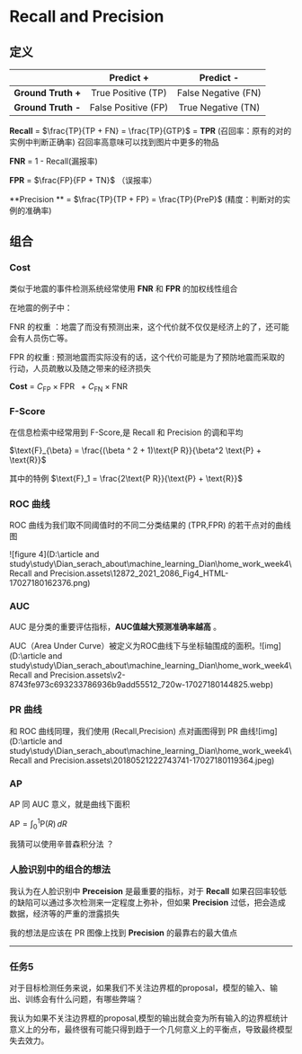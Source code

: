 

# Recall and Precision 

## 定义

|                    |    **Predict +**    |    **Predict -**    |
| :----------------: | :-----------------: | :-----------------: |
| **Ground Truth +** | True Positive (TP)  | False Negative (FN) |
| **Ground Truth -** | False Positive (FP) | True Negative (TN)  |

**Recall** = $\frac{TP}{TP + FN} = \frac{TP}{GTP}$ = **TPR** (召回率：原有的对的实例中判断正确率) 召回率高意味可以找到图片中更多的物品

**FNR** = 1 - Recall(漏报率)

**FPR** = $\frac{FP}{FP + TN}$ （误报率）

**Precision ** = $\frac{TP}{TP + FP} = \frac{TP}{PreP}$ (精度：判断对的实例的准确率)

## 组合

### Cost

类似于地震的事件检测系统经常使用 **FNR** 和 **FPR** 的加权线性组合

在地震的例子中：

FNR 的权重 ：地震了而没有预测出来，这个代价就不仅仅是经济上的了，还可能会有人员伤亡等。

FPR 的权重 : 预测地震而实际没有的话，这个代价可能是为了预防地震而采取的行动，人员疏散以及随之带来的经济损失

**Cost** = $C_{\text{FP}} \times \text{FPR}\ \ + C_{\text{FN}} \times \text{FNR}$

### F-Score

在信息检索中经常用到 F-Score,是 Recall 和 Precision 的调和平均

$\text{F}_{\beta} = \frac{(\beta ^ 2 + 1)\text{P R}}{\beta^2 \text{P} + \text{R}}$

其中的特例 $\text{F}_1 = \frac{2\text{P R}}{\text{P} + \text{R}}$

### ROC 曲线

ROC 曲线为我们取不同阈值时的不同二分类结果的 (TPR,FPR) 的若干点对的曲线图

![figure 4](D:\article and  study\study\Dian_serach_about\machine_learning_Dian\home_work_week4\Recall and Precision.assets\12872_2021_2086_Fig4_HTML-17027180162376.png)

### AUC 

AUC 是分类的重要评估指标，**AUC值越大预测准确率越高** 。

AUC（Area Under Curve）被定义为ROC曲线下与坐标轴围成的面积。![img](D:\article and  study\study\Dian_serach_about\machine_learning_Dian\home_work_week4\Recall and Precision.assets\v2-8743fe973c693233786936b9add55512_720w-17027180144825.webp)

### PR 曲线

和 ROC 曲线同理，我们使用 (Recall,Precision) 点对画图得到 PR 曲线![img](D:\article and  study\study\Dian_serach_about\machine_learning_Dian\home_work_week4\Recall and Precision.assets\20180521222743741-17027180119364.jpeg)

### AP

AP 同 AUC 意义，就是曲线下面积

$\text{AP} = \int_{0}^1\text{P}(R)\,dR$

我猜可以使用辛普森积分法 ？

### 人脸识别中的组合的想法

我认为在人脸识别中 **Preceision** 是最重要的指标，对于 **Recall** 如果召回率较低的缺陷可以通过多次检测来一定程度上弥补，但如果 **Precision** 过低，把会造成数据，经济等的严重的泄露损失

我的想法是应该在 PR 图像上找到 **Precision** 的最靠右的最大值点

----------------------------------------------------------------------------

### 任务5

对于目标检测任务来说，如果我们不关注边界框的proposal，模型的输入、输出、训练会有什么问题，有哪些弊端？

我认为如果不关注边界框的proposal,模型的输出就会变为所有输入的边界框统计意义上的分布，最终很有可能只得到趋于一个几何意义上的平衡点，导致最终模型失去效力。

